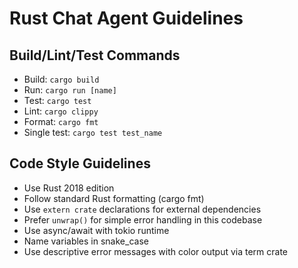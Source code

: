 # Rust Chat Agent Guidelines

## Build/Lint/Test Commands
- Build: `cargo build`
- Run: `cargo run [name]`
- Test: `cargo test`
- Lint: `cargo clippy`
- Format: `cargo fmt`
- Single test: `cargo test test_name`

## Code Style Guidelines
- Use Rust 2018 edition
- Follow standard Rust formatting (cargo fmt)
- Use `extern crate` declarations for external dependencies
- Prefer `unwrap()` for simple error handling in this codebase
- Use async/await with tokio runtime
- Name variables in snake_case
- Use descriptive error messages with color output via term crate